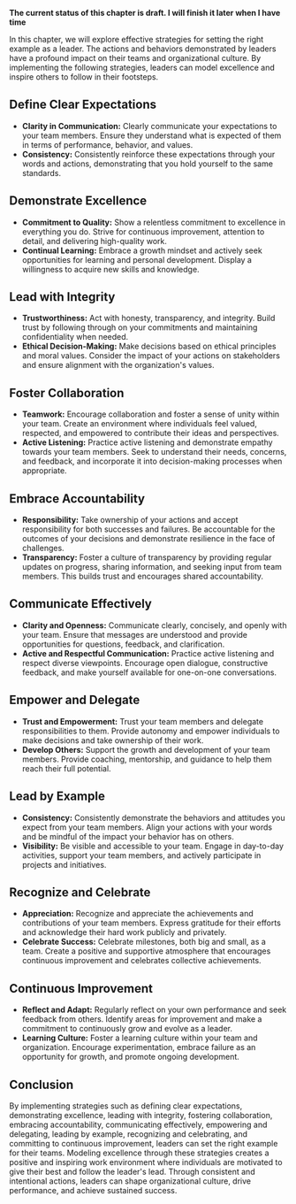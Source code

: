**The current status of this chapter is draft. I will finish it later when I have time**

In this chapter, we will explore effective strategies for setting the right example as a leader. The actions and behaviors demonstrated by leaders have a profound impact on their teams and organizational culture. By implementing the following strategies, leaders can model excellence and inspire others to follow in their footsteps.

Define Clear Expectations
-------------------------

* **Clarity in Communication:** Clearly communicate your expectations to your team members. Ensure they understand what is expected of them in terms of performance, behavior, and values.
* **Consistency:** Consistently reinforce these expectations through your words and actions, demonstrating that you hold yourself to the same standards.

Demonstrate Excellence
----------------------

* **Commitment to Quality:** Show a relentless commitment to excellence in everything you do. Strive for continuous improvement, attention to detail, and delivering high-quality work.
* **Continual Learning:** Embrace a growth mindset and actively seek opportunities for learning and personal development. Display a willingness to acquire new skills and knowledge.

Lead with Integrity
-------------------

* **Trustworthiness:** Act with honesty, transparency, and integrity. Build trust by following through on your commitments and maintaining confidentiality when needed.
* **Ethical Decision-Making:** Make decisions based on ethical principles and moral values. Consider the impact of your actions on stakeholders and ensure alignment with the organization's values.

Foster Collaboration
--------------------

* **Teamwork:** Encourage collaboration and foster a sense of unity within your team. Create an environment where individuals feel valued, respected, and empowered to contribute their ideas and perspectives.
* **Active Listening:** Practice active listening and demonstrate empathy towards your team members. Seek to understand their needs, concerns, and feedback, and incorporate it into decision-making processes when appropriate.

Embrace Accountability
----------------------

* **Responsibility:** Take ownership of your actions and accept responsibility for both successes and failures. Be accountable for the outcomes of your decisions and demonstrate resilience in the face of challenges.
* **Transparency:** Foster a culture of transparency by providing regular updates on progress, sharing information, and seeking input from team members. This builds trust and encourages shared accountability.

Communicate Effectively
-----------------------

* **Clarity and Openness:** Communicate clearly, concisely, and openly with your team. Ensure that messages are understood and provide opportunities for questions, feedback, and clarification.
* **Active and Respectful Communication:** Practice active listening and respect diverse viewpoints. Encourage open dialogue, constructive feedback, and make yourself available for one-on-one conversations.

Empower and Delegate
--------------------

* **Trust and Empowerment:** Trust your team members and delegate responsibilities to them. Provide autonomy and empower individuals to make decisions and take ownership of their work.
* **Develop Others:** Support the growth and development of your team members. Provide coaching, mentorship, and guidance to help them reach their full potential.

Lead by Example
---------------

* **Consistency:** Consistently demonstrate the behaviors and attitudes you expect from your team members. Align your actions with your words and be mindful of the impact your behavior has on others.
* **Visibility:** Be visible and accessible to your team. Engage in day-to-day activities, support your team members, and actively participate in projects and initiatives.

Recognize and Celebrate
-----------------------

* **Appreciation:** Recognize and appreciate the achievements and contributions of your team members. Express gratitude for their efforts and acknowledge their hard work publicly and privately.
* **Celebrate Success:** Celebrate milestones, both big and small, as a team. Create a positive and supportive atmosphere that encourages continuous improvement and celebrates collective achievements.

Continuous Improvement
----------------------

* **Reflect and Adapt:** Regularly reflect on your own performance and seek feedback from others. Identify areas for improvement and make a commitment to continuously grow and evolve as a leader.
* **Learning Culture:** Foster a learning culture within your team and organization. Encourage experimentation, embrace failure as an opportunity for growth, and promote ongoing development.

Conclusion
----------

By implementing strategies such as defining clear expectations, demonstrating excellence, leading with integrity, fostering collaboration, embracing accountability, communicating effectively, empowering and delegating, leading by example, recognizing and celebrating, and committing to continuous improvement, leaders can set the right example for their teams. Modeling excellence through these strategies creates a positive and inspiring work environment where individuals are motivated to give their best and follow the leader's lead. Through consistent and intentional actions, leaders can shape organizational culture, drive performance, and achieve sustained success.

